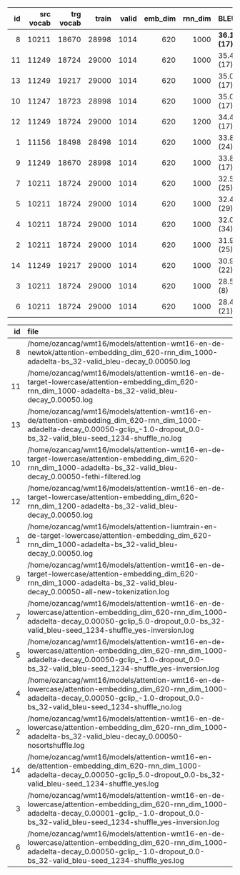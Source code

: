 |   id |   src vocab |   trg vocab |   train |   valid |   emb_dim |   rnn_dim | BLEU            | METEOR     | loss        |
|-----:|------------:|------------:|--------:|--------:|----------:|----------:|:----------------|:-----------|:------------|
|    8 |       10211 |       18670 |   28998 |    1014 |       620 |      1000 | **36.130 (17)** | 0.533 (17) | 28.090 (17) |
|   11 |       11249 |       18724 |   29000 |    1014 |       620 |      1000 | 35.480 (17)     | 0.540 (17) | 28.125 (17) |
|   13 |       11249 |       19217 |   29000 |    1014 |       620 |      1000 | 35.090 (17)     | 0.534 (17) | 27.984 (17) |
|   10 |       11247 |       18723 |   28998 |    1014 |       620 |      1000 | 35.020 (17)     | 0.539 (17) | 27.967 (17) |
|   12 |       11249 |       18724 |   29000 |    1014 |       620 |      1200 | 34.420 (17)     | 0.541 (17) | 28.151 (17) |
|    1 |       11156 |       18498 |   28498 |    1014 |       620 |      1000 | 33.880 (24)     | 0.518 (24) | 28.386 (24) |
|    9 |       11249 |       18670 |   28998 |    1014 |       620 |      1000 | 33.830 (17)     | 0.544 (17) | 28.260 (17) |
|    7 |       10211 |       18724 |   29000 |    1014 |       620 |      1000 | 32.580 (25)     | 0.512 (25) | 28.055 (35) |
|    5 |       10211 |       18724 |   29000 |    1014 |       620 |      1000 | 32.450 (29)     | 0.504 (29) | 28.257 (29) |
|    4 |       10211 |       18724 |   29000 |    1014 |       620 |      1000 | 32.010 (34)     | -          | 30.293 (32) |
|    2 |       10211 |       18724 |   29000 |    1014 |       620 |      1000 | 31.970 (25)     | 0.496 (25) | 30.425 (25) |
|   14 |       11249 |       19217 |   29000 |    1014 |       620 |      1000 | 30.920 (22)     | 0.495 (22) | 28.462 (28) |
|    3 |       10211 |       18724 |   29000 |    1014 |       620 |      1000 | 28.500 (8)      | 0.476 (8)  | 29.872 (5)  |
|    6 |       10211 |       18724 |   29000 |    1014 |       620 |      1000 | 28.460 (21)     | 0.493 (21) | 28.995 (24) |

|   id | file                                                                                                                                                                                                   |
|-----:|:-------------------------------------------------------------------------------------------------------------------------------------------------------------------------------------------------------|
|    8 | /home/ozancag/wmt16/models/attention-wmt16-en-de-newtok/attention-embedding_dim_620-rnn_dim_1000-adadelta-bs_32-valid_bleu-decay_0.00050.log                                                           |
|   11 | /home/ozancag/wmt16/models/attention-wmt16-en-de-target-lowercase/attention-embedding_dim_620-rnn_dim_1000-adadelta-bs_32-valid_bleu-decay_0.00050.log                                                 |
|   13 | /home/ozancag/wmt16/models/attention-wmt16-en-de/attention-embedding_dim_620-rnn_dim_1000-adadelta-decay_0.00050-gclip_-1.0-dropout_0.0-bs_32-valid_bleu-seed_1234-shuffle_no.log                      |
|   10 | /home/ozancag/wmt16/models/attention-wmt16-en-de-target-lowercase/attention-embedding_dim_620-rnn_dim_1000-adadelta-bs_32-valid_bleu-decay_0.00050-fethi-filtered.log                                  |
|   12 | /home/ozancag/wmt16/models/attention-wmt16-en-de-target-lowercase/attention-embedding_dim_620-rnn_dim_1200-adadelta-bs_32-valid_bleu-decay_0.00050.log                                                 |
|    1 | /home/ozancag/wmt16/models/attention-liumtrain-en-de-target-lowercase/attention-embedding_dim_620-rnn_dim_1000-adadelta-bs_32-valid_bleu-decay_0.00050.log                                             |
|    9 | /home/ozancag/wmt16/models/attention-wmt16-en-de-target-lowercase/attention-embedding_dim_620-rnn_dim_1000-adadelta-bs_32-valid_bleu-decay_0.00050-all-new-tokenization.log                            |
|    7 | /home/ozancag/wmt16/models/attention-wmt16-en-de-lowercase/attention-embedding_dim_620-rnn_dim_1000-adadelta-decay_0.00050-gclip_5.0-dropout_0.0-bs_32-valid_bleu-seed_1234-shuffle_yes-inversion.log  |
|    5 | /home/ozancag/wmt16/models/attention-wmt16-en-de-lowercase/attention-embedding_dim_620-rnn_dim_1000-adadelta-decay_0.00050-gclip_-1.0-dropout_0.0-bs_32-valid_bleu-seed_1234-shuffle_yes-inversion.log |
|    4 | /home/ozancag/wmt16/models/attention-wmt16-en-de-lowercase/attention-embedding_dim_620-rnn_dim_1000-adadelta-decay_0.00050-gclip_-1.0-dropout_0.0-bs_32-valid_bleu-seed_1234-shuffle_no.log            |
|    2 | /home/ozancag/wmt16/models/attention-wmt16-en-de-lowercase/attention-embedding_dim_620-rnn_dim_1000-adadelta-bs_32-valid_bleu-decay_0.00050-nosortshuffle.log                                          |
|   14 | /home/ozancag/wmt16/models/attention-wmt16-en-de/attention-embedding_dim_620-rnn_dim_1000-adadelta-decay_0.00050-gclip_5.0-dropout_0.0-bs_32-valid_bleu-seed_1234-shuffle_yes.log                      |
|    3 | /home/ozancag/wmt16/models/attention-wmt16-en-de-lowercase/attention-embedding_dim_620-rnn_dim_1000-adadelta-decay_0.00001-gclip_-1.0-dropout_0.0-bs_32-valid_bleu-seed_1234-shuffle_yes-inversion.log |
|    6 | /home/ozancag/wmt16/models/attention-wmt16-en-de-lowercase/attention-embedding_dim_620-rnn_dim_1000-adadelta-decay_0.00050-gclip_-1.0-dropout_0.0-bs_32-valid_bleu-seed_1234-shuffle_yes.log           |
